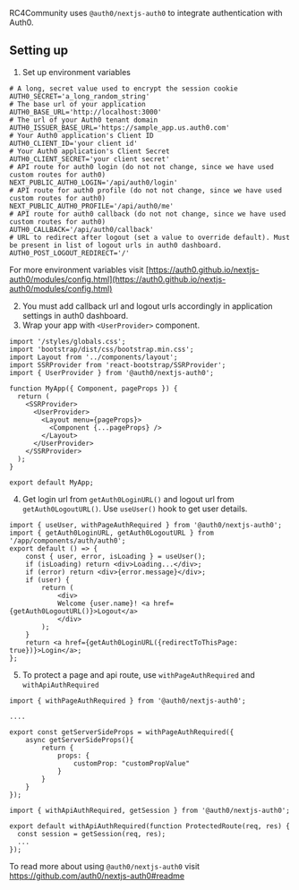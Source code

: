 RC4Community uses `@auth0/nextjs-auth0` to integrate authentication with Auth0.

## Setting up
1. Set up environment variables
```
# A long, secret value used to encrypt the session cookie
AUTH0_SECRET='a_long_random_string'
# The base url of your application
AUTH0_BASE_URL='http://localhost:3000'
# The url of your Auth0 tenant domain
AUTH0_ISSUER_BASE_URL='https://sample_app.us.auth0.com'
# Your Auth0 application's Client ID
AUTH0_CLIENT_ID='your client id'
# Your Auth0 application's Client Secret
AUTH0_CLIENT_SECRET='your client secret'
# API route for auth0 login (do not not change, since we have used custom routes for auth0)
NEXT_PUBLIC_AUTH0_LOGIN='/api/auth0/login'
# API route for auth0 profile (do not not change, since we have used custom routes for auth0)
NEXT_PUBLIC_AUTH0_PROFILE='/api/auth0/me'
# API route for auth0 callback (do not not change, since we have used custom routes for auth0)
AUTH0_CALLBACK='/api/auth0/callback'
# URL to redirect after logout (set a value to override default). Must be present in list of logout urls in auth0 dashboard.
AUTH0_POST_LOGOUT_REDIRECT='/'
```
For more environment variables visit [https://auth0.github.io/nextjs-auth0/modules/config.html](https://auth0.github.io/nextjs-auth0/modules/config.html)

2. You must add callback url  and logout urls accordingly in application settings in auth0 dashboard. 
3. Wrap your app with `<UserProvider>` component.
```
import '/styles/globals.css';
import 'bootstrap/dist/css/bootstrap.min.css';
import Layout from '../components/layout';
import SSRProvider from 'react-bootstrap/SSRProvider';
import { UserProvider } from '@auth0/nextjs-auth0';

function MyApp({ Component, pageProps }) {
  return (
    <SSRProvider>
      <UserProvider>
        <Layout menu={pageProps}>
          <Component {...pageProps} />
        </Layout>
      </UserProvider>
    </SSRProvider>
  );
}

export default MyApp;
```
4. Get login url from `getAuth0LoginURL()` and logout url from `getAuth0LogoutURL()`. Use `useUser()` hook to get user details.
```
import { useUser, withPageAuthRequired } from '@auth0/nextjs-auth0';
import { getAuth0LoginURL, getAuth0LogoutURL } from '/app/components/auth/auth0';
export default () => {
    const { user, error, isLoading } = useUser();
    if (isLoading) return <div>Loading...</div>;
    if (error) return <div>{error.message}</div>;
    if (user) {
        return (
            <div>
            Welcome {user.name}! <a href={getAuth0LogoutURL()}>Logout</a>
            </div>
        );
    }
    return <a href={getAuth0LoginURL({redirectToThisPage: true})}>Login</a>;
};
```

5. To protect a page and api route, use `withPageAuthRequired` and `withApiAuthRequired`
```
import { withPageAuthRequired } from '@auth0/nextjs-auth0';

....

export const getServerSideProps = withPageAuthRequired({ 
    async getServerSideProps(){
        return {
            props: {
                customProp: "customPropValue"
            }
        }
    }
});

```
```
import { withApiAuthRequired, getSession } from '@auth0/nextjs-auth0';

export default withApiAuthRequired(function ProtectedRoute(req, res) {
  const session = getSession(req, res);
  ...
});
```

To read more about using `@auth0/nextjs-auth0` visit https://github.com/auth0/nextjs-auth0#readme